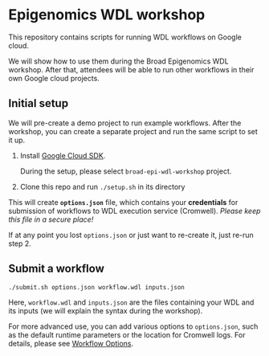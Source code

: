 # Epigenomics WDL workshop

This repository contains scripts
for running WDL workflows on Google cloud.

We will show how to use them during the Broad Epigenomics WDL workshop.
After that, attendees will be able to run other workflows in their
own Google cloud projects.

## Initial setup

We will pre-create a demo project to run example workflows.
After the workshop, you can create a separate project
and run the same script to set it up.

1)  Install [Google Cloud SDK](https://cloud.google.com/sdk/).

    During the setup, please select `broad-epi-wdl-workshop` project.

2)  Clone this repo and run `./setup.sh` in its directory

This will create **`options.json`** file, which contains
your **credentials** for submission of workflows to WDL execution service (Cromwell).
*Please keep this file in a secure place!*

If at any point you lost `options.json` or just want to
re-create it, just re-run step 2.

## Submit a workflow

```
./submit.sh options.json workflow.wdl inputs.json
```
Here, `workflow.wdl` and `inputs.json` are the files
containing your WDL and its inputs
(we will explain the syntax during the workshop).

For more advanced use, you can add various options
to `options.json`, such as the default runtime
parameters or the location for Cromwell logs.
For details, please see [Workflow Options](https://cromwell.readthedocs.io/en/stable/wf_options/Overview/).
